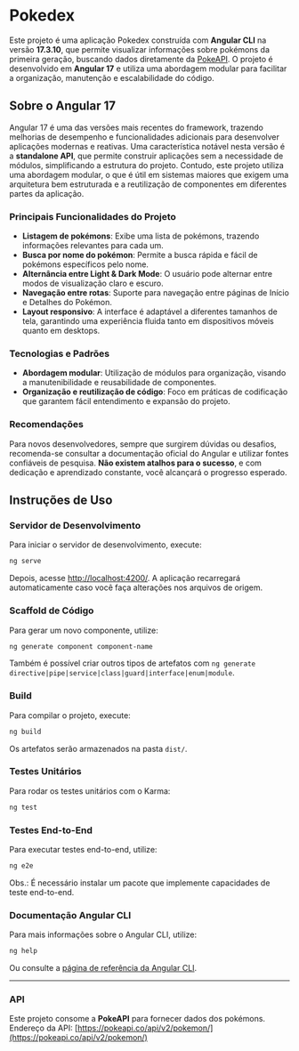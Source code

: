# Pokedex

Este projeto é uma aplicação Pokedex construída com **Angular CLI** na versão **17.3.10**, que permite visualizar informações sobre pokémons da primeira geração, buscando dados diretamente da [PokeAPI](https://pokeapi.co/api/v2/pokemon/). O projeto é desenvolvido em **Angular 17** e utiliza uma abordagem modular para facilitar a organização, manutenção e escalabilidade do código.

## Sobre o Angular 17

Angular 17 é uma das versões mais recentes do framework, trazendo melhorias de desempenho e funcionalidades adicionais para desenvolver aplicações modernas e reativas. Uma característica notável nesta versão é a **standalone API**, que permite construir aplicações sem a necessidade de módulos, simplificando a estrutura do projeto. Contudo, este projeto utiliza uma abordagem modular, o que é útil em sistemas maiores que exigem uma arquitetura bem estruturada e a reutilização de componentes em diferentes partes da aplicação.

### Principais Funcionalidades do Projeto

- **Listagem de pokémons**: Exibe uma lista de pokémons, trazendo informações relevantes para cada um.
- **Busca por nome do pokémon**: Permite a busca rápida e fácil de pokémons específicos pelo nome.
- **Alternância entre Light & Dark Mode**: O usuário pode alternar entre modos de visualização claro e escuro.
- **Navegação entre rotas**: Suporte para navegação entre páginas de Início e Detalhes do Pokémon.
- **Layout responsivo**: A interface é adaptável a diferentes tamanhos de tela, garantindo uma experiência fluida tanto em dispositivos móveis quanto em desktops.

### Tecnologias e Padrões

- **Abordagem modular**: Utilização de módulos para organização, visando a manutenibilidade e reusabilidade de componentes.
- **Organização e reutilização de código**: Foco em práticas de codificação que garantem fácil entendimento e expansão do projeto.

### Recomendações

Para novos desenvolvedores, sempre que surgirem dúvidas ou desafios, recomenda-se consultar a documentação oficial do Angular e utilizar fontes confiáveis de pesquisa. **Não existem atalhos para o sucesso**, e com dedicação e aprendizado constante, você alcançará o progresso esperado.

## Instruções de Uso

### Servidor de Desenvolvimento

Para iniciar o servidor de desenvolvimento, execute:

```bash
ng serve
```

Depois, acesse [http://localhost:4200/](http://localhost:4200/). A aplicação recarregará automaticamente caso você faça alterações nos arquivos de origem.

### Scaffold de Código

Para gerar um novo componente, utilize:

```bash
ng generate component component-name
```

Também é possível criar outros tipos de artefatos com `ng generate directive|pipe|service|class|guard|interface|enum|module`.

### Build

Para compilar o projeto, execute:

```bash
ng build
```

Os artefatos serão armazenados na pasta `dist/`.

### Testes Unitários

Para rodar os testes unitários com o Karma:

```bash
ng test
```

### Testes End-to-End

Para executar testes end-to-end, utilize:

```bash
ng e2e
```

Obs.: É necessário instalar um pacote que implemente capacidades de teste end-to-end.

### Documentação Angular CLI

Para mais informações sobre o Angular CLI, utilize:

```bash
ng help
```

Ou consulte a [página de referência da Angular CLI](https://angular.io/cli).

---

### API

Este projeto consome a **PokeAPI** para fornecer dados dos pokémons. Endereço da API: [https://pokeapi.co/api/v2/pokemon/](https://pokeapi.co/api/v2/pokemon/)

```

```
